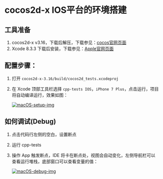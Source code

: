 # cocos2d-x IOS平台的环境搭建

## 工具准备

1. cocos2d-x v3.16，下载后解压，下载参见：[cocos官网页面](http://www.cocos.com/download)
1. Xcode 8.3.3 下载后安装，下载参见：[Apple官网页面](https://developer.apple.com/download/more/)

## 配置步骤：

1. 打开 `cocos2d-x-3.16/build/cocos2d_tests.xcodeproj`
1. 在 Xcode 顶部工具栏选择 `cpp-tests IOS`，`iPhone 7 Plus`，点击运行，项目将自动编译运行，效果如图：

    <a href="IOS-img/ios-install-run.png" target="_blank"><img src="IOS-img/ios-install-run.png" alt="macOS-setup-img"></a>

## 如何调试(Debug)

1. 点击代码行左侧的空白，设置断点
1. 运行 cpp-tests
3. 操作 App 触发断点，IDE 将卡在断点处，视图会自动变化，左侧导航栏可以查看运行堆栈，底部窗口可以查看变量的值：

    <a href="IOS-img/macOS-debug.png" target="_blank"><img src="IOS-img/macOS-debug.png" alt="macOS-debug-img"></a>
